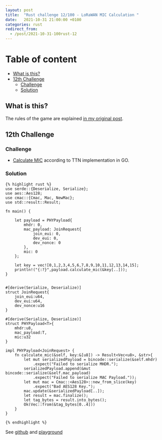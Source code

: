 ```yaml
---
layout: post
title:  "Rust challenge 12/100 - LoRaWAN MIC Calculation "
date:   2021-10-31 21:00:00 +0100
categories: rust
redirect_from:
  - /post/2021-10-31-100rust-12
---
```



#  Table of content
<!-- MarkdownTOC autolink="true" -->

- [What is this?](#what-is-this)
- [12th Challenge](#12th-challenge)
	- [Challenge](#challenge)
	- [Solution](#solution)

<!-- /MarkdownTOC -->

## What is this?

The rules of the game are explained [in my original post](https://maebli.github.io/rust/2021/10/18/100rust.html). 

## 12th Challenge
### Challenge

* [Calculate MIC](https://github.com/brocaar/lorawan/blob/61c36dbfb10a347c4f739ac5fe9a973a84047130/phypayload.go#L588) according to TTN implementation in GO. 


### Solution


	{% highlight rust %}
	use serde::{Deserialize, Serialize};
	use aes::Aes128;
	use cmac::{Cmac, Mac, NewMac};
	use std::result::Result;

	fn main() {

	    let payload = PHYPayload{
	        mhdr: 0,
	        mac_payload: JoinRequest{
	            join_eui: 0,
	            dev_eui: 0,
	            dev_nonce: 0
	        },
	        mic: 0
	    };

	    let key = vec![0,1,2,3,4,5,6,7,8,9,10,11,12,13,14,15];
	    println!("{:?}",payload.calculate_mic(&key[..]));
	}


	#[derive(Serialize, Deserialize)]
	struct JoinRequest{
	    join_eui:u64,
	    dev_eui:u64,
	    dev_nonce:u16
	}

	#[derive(Serialize, Deserialize)]
	struct PHYPayload<T>{
	    mhdr:u8,
	    mac_payload:T,
	    mic:u32
	}

	impl PHYPayload<JoinRequest> {
	    fn calculate_mic(&self, key:&[u8]) -> Result<Vec<u8>, &str>{
	        let mut serializedPayload = bincode::serialize(&self.mhdr)
	            .expect("Failed to serialize MHDR.");
	        serializedPayload.append(&mut bincode::serialize(&self.mac_payload)
	            .expect("Failed to serialize MAC Payload."));
	        let mut mac = Cmac::<Aes128>::new_from_slice(key)
	            .expect("Bad AES128 Key.");
	        mac.update(&serializedPayload[..]);
	        let result = mac.finalize();
	        let tag_bytes = result.into_bytes();
	        Ok(Vec::from(&tag_bytes[0..4]))
	    }
	}

	{% endhighlight %}


See [github](https://github.com/maebli/100rustsnippets/tree/master/calculateUplinkDataMIC) and [playground](https://play.rust-lang.org/?version=stable&edition=2018&gist=d83dca9689ce65752d0f93a3544e458a)
